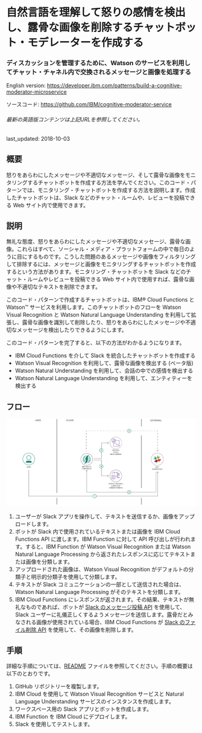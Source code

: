 # 自然言語を理解して怒りの感情を検出し、露骨な画像を削除するチャットボット・モデレーターを作成する

### ディスカッションを管理するために、Watson のサービスを利用してチャット・チャネル内で交換されるメッセージと画像を処理する

English version: https://developer.ibm.com/patterns/build-a-cognitive-moderator-microservice
  
ソースコード: https://github.com/IBM/cognitive-moderator-service

###### 最新の英語版コンテンツは上記URLを参照してください。
last_updated: 2018-10-03

 
## 概要

怒りをあらわにしたメッセージや不適切なメッセージ、そして露骨な画像をモニタリングするチャットボットを作成する方法を学んでください。このコード・パターンでは、モニタリング・チャットボットを作成する方法を説明します。作成したチャットボットは、Slack などのチャット・ルームや、レビューを投稿できる Web サイト内で使用できます。

## 説明

無礼な態度、怒りをあらわにしたメッセージや不適切なメッセージ、露骨な画像。これらはすべて、ソーシャル・メディア・プラットフォームの中で毎日のように目にするものです。こうした問題のあるメッセージや画像をフィルタリングして排除するには、メッセージと画像をモニタリングするチャットボットを作成するという方法があります。モニタリング・チャットボットを Slack などのチャット・ルームやレビューを投稿できる Web サイト内で使用すれば、露骨な画像や不適切なテキストを削除できます。

このコード・パターンで作成するチャットボットは、IBM&reg; Cloud Functions と Watson&trade; サービスを利用します。このチャットボットのフローを Watson Visual Recognition と Watson Natural Language Understanding を利用して拡張し、露骨な画像を識別して削除したり、怒りをあらわにしたメッセージや不適切なメッセージを検出したりできるようにします。

このコード・パターンを完了すると、以下の方法がわかるようになります。

* IBM Cloud Functions を介して Slack を統合したチャットボットを作成する
* Watson Visual Recognition を利用して、露骨な画像を検出する (ベータ版)
* Watson Natural Understanding を利用して、会話の中での感情を検出する
* Watson Natural Language Understanding を利用して、エンティティーを検出する

## フロー

![フロー](./images/flow-cognitive-moderator.png)

1. ユーザーが Slack アプリを操作して、テキストを送信するか、画像をアップロードします。
1. ボットが Slack 内で使用されているテキストまたは画像を IBM Cloud Functions API に渡します。IBM Function に対して API 呼び出しが行われます。すると、IBM Function が Watson Visual Recognition または Watson Natural Language Processing から返されたレスポンスに応じてテキストまたは画像を分類します。
1. アップロードされた画像は、Watson Visual Recognition がデフォルトの分類子と明示的分類子を使用して分類します。
1. テキストが Slack コミュニケーションの一部として送信された場合は、Watson Natural Language Processing がそのテキストを分類します。
1. IBM Cloud Functions にレスポンスが返されます。その結果、テキストが無礼なものであれば、ボットが [Slack のメッセージ投稿 API](https://api.slack.com/methods/chat.postMessage) を使用して、Slack ユーザーに礼儀正しくするようメッセージを送信します。露骨だとみなされる画像が使用されている場合、IBM Cloud Functions が [Slack のファイル削除 API](https://api.slack.com/methods/files.delete) を使用して、その画像を削除します。

## 手順

詳細な手順については、[README](https://github.com/IBM/cognitive-moderator-service/blob/master/README.md) ファイルを参照してください。手順の概要は以下のとおりです。

1. GitHub リポジトリーを複製します。
1. IBM Cloud を使用して Watson Visual Recognition サービスと Natural Language Understanding サービスのインスタンスを作成します。
1. ワークスペース用の Slack アプリとボットを作成します。
1. IBM Function を IBM Cloud にデプロイします。
1. Slack を使用してテストします。
